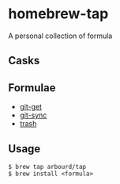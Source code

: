 # homebrew-tap

A personal collection of formula

## Casks

## Formulae

* [git-get](https://github.com/arbourd/git-get)
* [git-sync](https://github.com/arbourd/git-sync)
* [trash](https://github.com/arbourd/trashOS)

## Usage

```console
$ brew tap arbourd/tap
$ brew install <formula>
```
